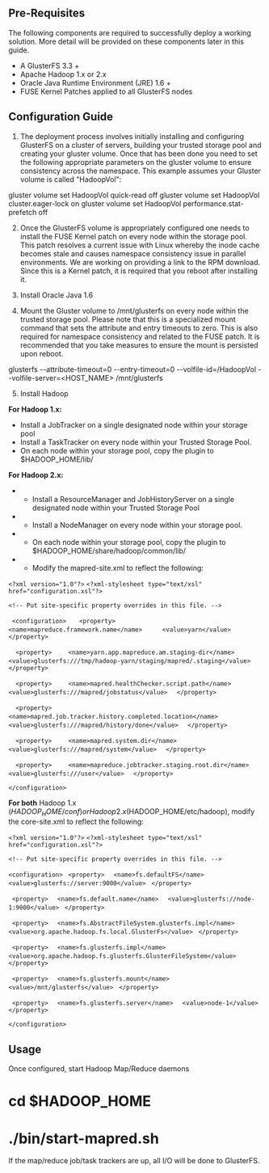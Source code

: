 ## Pre-Requisites ##

The following components are required to successfully deploy a working solution. More detail will be provided on these components later in this guide.

* A GlusterFS 3.3 +
* Apache Hadoop 1.x or 2.x
* Oracle Java Runtime Environment (JRE) 1.6 +
* FUSE Kernel Patches applied to all GlusterFS nodes

## Configuration Guide ##

1) The deployment process involves initially installing and configuring GlusterFS on a cluster of servers, building your trusted storage pool and creating your gluster volume. Once that has been done you need to set the following appropriate parameters on the gluster volume to ensure consistency across the namespace. This example assumes your Gluster volume is called "HadoopVol":

gluster volume set HadoopVol quick-read off
gluster volume set HadoopVol cluster.eager-lock on
gluster volume set HadoopVol performance.stat-prefetch off

2) Once the GlusterFS volume is appropriately configured one needs to install the FUSE Kernel patch on every node within the storage pool. This patch resolves a current issue with Linux whereby the inode cache becomes stale and causes namespace consistency issue in parallel environments. We are working on providing a link to the RPM download. Since this is a Kernel patch, it is required that you reboot after installing it.

3) Install Oracle Java 1.6

4) Mount the Gluster volume to /mnt/glusterfs on every node within the trusted storage pool. Please note that this is a specialized mount command that sets the attribute and entry timeouts to zero. This is also required for namespace consistency and related to the FUSE patch. It is recommended that you take measures to ensure the mount is persisted upon reboot.

glusterfs --attribute-timeout=0 --entry-timeout=0 --volfile-id=/HadoopVol --volfile-server=<HOST_NAME> /mnt/glusterfs

5) Install Hadoop

**For Hadoop 1.x:**
* Install a JobTracker on a single designated node within your storage pool
* Install a TaskTracker on every node within your Trusted Storage Pool. 
* On each node within your storage pool, copy the plugin to $HADOOP_HOME/lib/

**For Hadoop 2.x:**
* - Install a ResourceManager and JobHistoryServer on a single designated node within your Trusted Storage Pool
* - Install a NodeManager on every node within your storage pool. 
* - On each node within your storage pool, copy the plugin to $HADOOP_HOME/share/hadoop/common/lib/
* - Modify the mapred-site.xml to reflect the following:

`<?xml version="1.0"?>`
`<?xml-stylesheet type="text/xsl" href="configuration.xsl"?>`

`<!-- Put site-specific property overrides in this file. -->`

` <configuration>`
`   <property>`
`     <name>mapreduce.framework.name</name>`
`     <value>yarn</value>`
`   </property>`

`  <property>`
`    <name>yarn.app.mapreduce.am.staging-dir</name>`
`    <value>glusterfs:///tmp/hadoop-yarn/staging/mapred/.staging</value>`
`  </property>`

`  <property>`
`    <name>mapred.healthChecker.script.path</name>`
`    <value>glusterfs:///mapred/jobstatus</value>`
`  </property>`

`  <property>`
`    <name>mapred.job.tracker.history.completed.location</name>`
`    <value>glusterfs:///mapred/history/done</value>`
`  </property>`

`  <property>`
`    <name>mapred.system.dir</name>`
`    <value>glusterfs:///mapred/system</value>`
`  </property>`

`  <property>`
`    <name>mapreduce.jobtracker.staging.root.dir</name>`
`    <value>glusterfs:///user</value>`
`  </property>`

`</configuration>`

**For both** Hadoop 1.x ($HADOOP_HOME/conf) or Hadoop 2.x ($HADOOP_HOME/etc/hadoop), modify the core-site.xml to reflect the following:

`<?xml version="1.0"?>`
`<?xml-stylesheet type="text/xsl" href="configuration.xsl"?>`

`<!-- Put site-specific property overrides in this file. -->`

`<configuration>`
` <property>`
`  <name>fs.defaultFS</name>`
`  <value>glusterfs://server:9000</value>`
` </property>`

` <property>`
`  <name>fs.default.name</name>`
`  <value>glusterfs://node-1:9000</value>`
` </property>`

` <property>`
`  <name>fs.AbstractFileSystem.glusterfs.impl</name>`
`  <value>org.apache.hadoop.fs.local.GlusterFs</value>`
` </property>`

` <property>`
`  <name>fs.glusterfs.impl</name>`
`  <value>org.apache.hadoop.fs.glusterfs.GlusterFileSystem</value>`
` </property>`

` <property>`
`  <name>fs.glusterfs.mount</name>`
`  <value>/mnt/glusterfs</value>`
` </property>`

` <property>`
`  <name>fs.glusterfs.server</name>`
`  <value>node-1</value>`
` </property>`

`</configuration>`

## Usage ##

  Once configured, start Hadoop Map/Reduce daemons

  # cd $HADOOP_HOME
  # ./bin/start-mapred.sh

  If the map/reduce job/task trackers are up, all I/O will be done to GlusterFS.